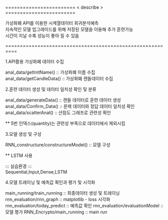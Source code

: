 ======================== < describe > ========================  

가상화폐 API를 이용한 시계열데이터 회귀분석예측     
지속적인 모델 업그레이드를 위해 저장된 모델을 이용해 추가 훈련가능       
시간이 지날 수록 성능이 좋아 질 수 있음

==========================================================  

1.API활용 가상화폐 데이터 수집

anal_data/getInitName() :: 가상화폐 이름 수집     
anal_data/getCandleData() :: 가상화폐 캔들데이터 수집

2.훈련 데이터 생성 및 데이터 일치성 확인 및 분류

anal_data/generateData() :: 캔들 데이터로 훈련 데이터 생성     
anal_data/Confirm_Data() :: 문제 데이터와 정답 데이터 일치성 확인     
anal_data/scatterAnal() :: 산점도 그래프로 관련성 확인           

** 5번 인덱스(quantity)는 관련성 부족으로 데이터에서 제외시킴

3.모델 생성 및 구성

RNN_constructure/constructureModel() :: 모델 구성  

** LSTM 사용

::: 실습환경 :::    
Sequential,Input,Dense,LSTM

4.모델 트레이닝 및 예측값 확인과 평가 및 시각화   

main_running/train_running :: 최종데이터 생성 및 트레이닝      
rnn_evaluation/rnn_graph ::  matplotlib - loss 시각화
rnn_evaluation/today_predict :: 예측값 확인
rnn_evaluation/evaluationModel :: 모델 평가
RNN_Encrypto/main_running :: main run